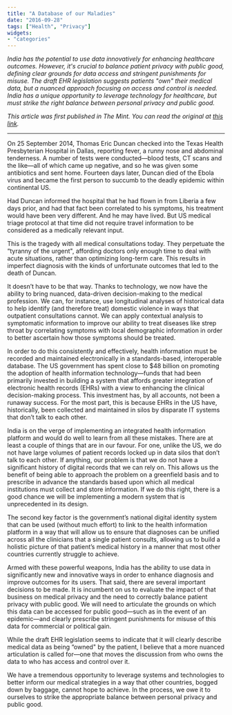 ```yaml
---
title: "A Database of our Maladies"
date: "2016-09-28"
tags: ["Health", "Privacy"]
widgets: 
- "categories"
---
```


*India has the potential to use data innovatively for enhancing healthcare outcomes. However, it's crucial to balance patient privacy with public good, defining clear grounds for data access and stringent punishments for misuse. The draft EHR legislation suggests patients "own" their medical data, but a nuanced approach focusing on access and control is needed. India has a unique opportunity to leverage technology for healthcare, but must strike the right balance between personal privacy and public good.*
<!--more-->
*This article was first published in The Mint. You can read the original at [this link](https://www.livemint.com/Opinion/o21VB14cOa7GdXev0J4e1H/A-database-of-our-maladies.html).*

---

On 25 September 2014, Thomas Eric Duncan checked into the Texas Health Presbyterian Hospital in Dallas, reporting fever, a runny nose and abdominal tenderness. A number of tests were conducted—blood tests, CT scans and the like—all of which came up negative, and so he was given some antibiotics and sent home. Fourteen days later, Duncan died of the Ebola virus and became the first person to succumb to the deadly epidemic within continental US.

Had Duncan informed the hospital that he had flown in from Liberia a few days prior, and had that fact been correlated to his symptoms, his treatment would have been very different. And he may have lived. But US medical triage protocol at that time did not require travel information to be considered as a medically relevant input.

This is the tragedy with all medical consultations today. They perpetuate the “tyranny of the urgent", affording doctors only enough time to deal with acute situations, rather than optimizing long-term care. This results in imperfect diagnosis with the kinds of unfortunate outcomes that led to the death of Duncan.

It doesn’t have to be that way. Thanks to technology, we now have the ability to bring nuanced, data-driven decision-making to the medical profession. We can, for instance, use longitudinal analyses of historical data to help identify (and therefore treat) domestic violence in ways that outpatient consultations cannot. We can apply contextual analysis to symptomatic information to improve our ability to treat diseases like strep throat by correlating symptoms with local demographic information in order to better ascertain how those symptoms should be treated.

In order to do this consistently and effectively, health information must be recorded and maintained electronically in a standards-based, interoperable database. The US government has spent close to $48 billion on promoting the adoption of health information technology—funds that had been primarily invested in building a system that affords greater integration of electronic health records (EHRs) with a view to enhancing the clinical decision-making process. This investment has, by all accounts, not been a runaway success. For the most part, this is because EHRs in the US have, historically, been collected and maintained in silos by disparate IT systems that don’t talk to each other.

India is on the verge of implementing an integrated health information platform and would do well to learn from all these mistakes. There are at least a couple of things that are in our favour. For one, unlike the US, we do not have large volumes of patient records locked up in data silos that don’t talk to each other. If anything, our problem is that we do not have a significant history of digital records that we can rely on. This allows us the benefit of being able to approach the problem on a greenfield basis and to prescribe in advance the standards based upon which all medical institutions must collect and store information. If we do this right, there is a good chance we will be implementing a modern system that is unprecedented in its design.

The second key factor is the government’s national digital identity system that can be used (without much effort) to link to the health information platform in a way that will allow us to ensure that diagnoses can be unified across all the clinicians that a single patient consults, allowing us to build a holistic picture of that patient’s medical history in a manner that most other countries currently struggle to achieve.

Armed with these powerful weapons, India has the ability to use data in significantly new and innovative ways in order to enhance diagnosis and improve outcomes for its users. That said, there are several important decisions to be made. It is incumbent on us to evaluate the impact of that business on medical privacy and the need to correctly balance patient privacy with public good. We will need to articulate the grounds on which this data can be accessed for public good—such as in the event of an epidemic—and clearly prescribe stringent punishments for misuse of this data for commercial or political gain.

While the draft EHR legislation seems to indicate that it will clearly describe medical data as being “owned" by the patient, I believe that a more nuanced articulation is called for—one that moves the discussion from who owns the data to who has access and control over it.

We have a tremendous opportunity to leverage systems and technologies to better inform our medical strategies in a way that other countries, bogged down by baggage, cannot hope to achieve. In the process, we owe it to ourselves to strike the appropriate balance between personal privacy and public good.

